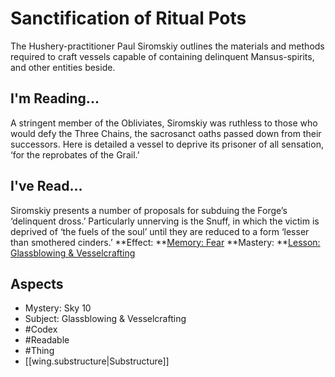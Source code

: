 # Sanctification of Ritual Pots
The Hushery-practitioner Paul Siromskiy outlines the materials and methods required to craft vessels capable of containing delinquent Mansus-spirits, and other entities beside. 
## I'm Reading...
A stringent member of the Obliviates, Siromskiy was ruthless to those who would defy the Three Chains, the sacrosanct oaths passed down from their successors. Here is detailed a vessel to deprive its prisoner of all sensation, ‘for the reprobates of the Grail.’
## I've Read...
Siromskiy presents a number of proposals for subduing the Forge’s ‘delinquent dross.’ Particularly unnerving is the Snuff, in which the victim is deprived of ‘the fuels of the soul’ until they are reduced to a form ‘lesser than smothered cinders.’
**Effect: **[Memory: Fear](https://uadaf.theevilroot.xyz/rowenarium/element/mem.fear)
**Mastery: **[Lesson: Glassblowing & Vesselcrafting](https://uadaf.theevilroot.xyz/rowenarium/element/x.glassblowing.vesselcrafting)
## Aspects
- Mystery: Sky 10
- Subject: Glassblowing & Vesselcrafting
- #Codex
- #Readable
- #Thing
- [[wing.substructure|Substructure]]